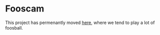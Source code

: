 Fooscam
=======

This project has permenantly moved [here](https://github.com/appneta/fooscam), where we tend to play a lot of foosball.
